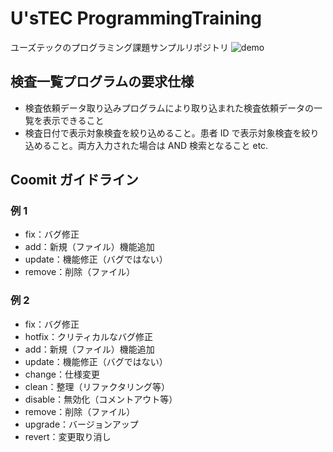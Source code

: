 # U'sTEC ProgrammingTraining

ユーズテックのプログラミング課題サンプルリポジトリ
![demo](https://user-images.githubusercontent.com/43688962/83635534-5aed1b80-a5df-11ea-8510-89277fe5e6d2.gif)

## 検査一覧プログラムの要求仕様

- 検査依頼データ取り込みプログラムにより取り込まれた検査依頼データの一覧を表示できること
- 検査日付で表示対象検査を絞り込めること。患者 ID で表示対象検査を絞り込めること。両方入力された場合は AND 検索となること etc.

## Coomit ガイドライン

### 例 1

- fix：バグ修正
- add：新規（ファイル）機能追加
- update：機能修正（バグではない）
- remove：削除（ファイル）

### 例 2

- fix：バグ修正
- hotfix：クリティカルなバグ修正
- add：新規（ファイル）機能追加
- update：機能修正（バグではない）
- change：仕様変更
- clean：整理（リファクタリング等）
- disable：無効化（コメントアウト等）
- remove：削除（ファイル）
- upgrade：バージョンアップ
- revert：変更取り消し
